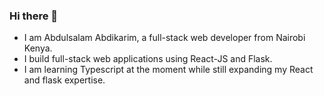 ### Hi there 👋
* I am Abdulsalam Abdikarim, a full-stack web developer from Nairobi Kenya.
* I build full-stack web applications using React-JS and Flask.
* I am learning Typescript at the moment while still expanding my React and flask expertise.
<!--
**abdulsalamabdikarim/abdulsalamabdikarim** is a ✨ _special_ ✨ repository because its `README.md` (this file) appears on your GitHub profile.

Here are some ideas to get you started:

- 🔭 I’m currently working on ...
- 🌱 I’m currently learning ...
- 👯 I’m looking to collaborate on ...
- 🤔 I’m looking for help with ...
- 💬 Ask me about ...
- 📫 How to reach me: ...
- 😄 Pronouns: ...
- ⚡ Fun fact: ...
-->
